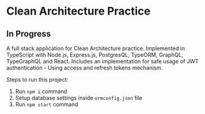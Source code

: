 #  Clean Architecture Practice

## In Progress

A full stack application for Clean Architecture practice.
Implemented in TypeScript with Node.js, Express.js, PostgresQL, TypeORM, GraphQL, TypeGraphQL and React.
Includes an implementation for safe usage of JWT authentication - Using access and refresh tokens mechanism.

Steps to run this project:

1. Run `npm i` command
2. Setup database settings inside `ormconfig.json` file
3. Run `npm start` command
